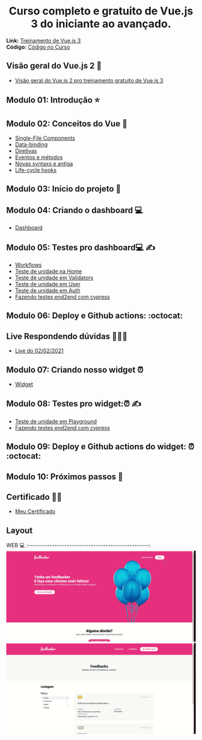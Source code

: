 <h1 align='center'>Curso completo e gratuito de Vue.js 3 do iniciante ao avançado.</h1>

**Link:** <a href="https://treinamento.vuejsbrasil.org/" target="_blank">Treinamento de Vue.js 3</a><br/>
**Código:** <a href="https://github.com/vuejs-br/treinamento-vue3-code" target="_blank">Código no Curso </a>

## Visão geral do Vue.js 2 :eyes:
<ul>
    <li>
        <a href="https://www.youtube.com/watch?v=nksTeRRLAIY&ab_channel=VuejsBrasil" target="_blank">Visão geral do Vue.js 2 pro treinamento gratuito de Vue.js 3</a>
    </li>
</ul>

## Modulo 01: Introdução ⭐

## Modulo 02: Conceitos do Vue :blue_book:
<ul>
    <li><a href="https://github.com/thaislsilveira/treinamento-vue3/tree/main/Conceitos%20do%20Vue/Single-File%20Components" target="_blank">Single-File Components</a></li>
    <li><a href="https://github.com/thaislsilveira/treinamento-vue3/tree/main/Conceitos%20do%20Vue/Data-biding" target="_blank">Data-binding</a></li> 
    <li><a href="https://github.com/thaislsilveira/treinamento-vue3/tree/main/Conceitos%20do%20Vue/Diretivas" target="_blank">Diretivas</a></li>  
    <li><a href="https://github.com/thaislsilveira/treinamento-vue3/tree/main/Conceitos%20do%20Vue/Eventos%20e%20m%C3%A9todos" target="_blank">Eventos e métodos</a></li>  
    <li><a href="https://github.com/thaislsilveira/treinamento-vue3/tree/main/Conceitos%20do%20Vue/Novas%20syntaxs%20e%20antigas/nova-syntax-e-antiga" target="_blank">Novas syntaxs e antiga</a></li>  
    <li><a href="https://github.com/thaislsilveira/treinamento-vue3/tree/main/Conceitos%20do%20Vue/Life-cycle%20hooks" target="_blank">Life-cycle hooks</a></li>  
</ul>

## Modulo 03: Início do projeto 🚀

## Modulo 04: Criando o dashboard :computer:
<ul>
    <li><a href="https://github.com/thaislsilveira/treinamento-vue3/tree/main/dashboard" target="_blank">Dashboard</a></li>
</ul>

## Modulo 05: Testes pro dashboard:computer: ✍️
<ul>
    <li><a href="https://github.com/thaislsilveira/treinamento-vue3/tree/main/.github/workflows" target="_blank">Workflows</a></li>
    <li>
        <a href="https://github.com/thaislsilveira/treinamento-vue3/blob/main/dashboard/src/views/Home/Home.spec.js" target="_blank">Teste de unidade na Home</a>
    </li>
    <li>
        <a href="https://github.com/thaislsilveira/treinamento-vue3/blob/main/dashboard/src/utils/validators.spec.js" target="_blank">
            Teste de unidade em Validators
        </a>
    </li>
     <li>
        <a href="https://github.com/thaislsilveira/treinamento-vue3/blob/main/dashboard/src/store/user.spec.js" target="_blank">
            Teste de unidade em User
         </a>
    </li>
     <li>
        <a href="https://github.com/thaislsilveira/treinamento-vue3/blob/main/dashboard/src/services/auth.spec.js" target="_blank">
            Teste de unidade em Auth
         </a>
    </li>
     <li>
        <a href="https://github.com/thaislsilveira/treinamento-vue3/tree/main/dashboard/tests/e2e/specs" target="_blank">
             Fazendo testes end2end com cypress
         </a>
    </li>
</ul>

## Modulo 06: Deploy e Github actions: :octocat:

## Live Respondendo dúvidas 🙋🏽‍♀️

<ul>
    <li><a href="https://www.youtube.com/watch?v=2_cma-MqwTE&ab_channel=VuejsBrasil" target="_blank">Live do 02/02/2021</a></li>
</ul>

## Modulo 07: Criando nosso widget ⏰

<ul>
    <li><a href="https://github.com/thaislsilveira/treinamento-vue3/tree/main/widget" target="_blank">Widget</a></li>
</ul>

## Modulo 08: Testes pro widget:⏰ ✍️

<ul>
    <li>
        <a href="https://github.com/thaislsilveira/treinamento-vue3/blob/main/widget/src/views/Playground/Playground.spec.js" target="_blank">
        Teste de unidade em Playground
        </a>
    </li>
     <li>
        <a href="https://github.com/thaislsilveira/treinamento-vue3/tree/main/widget/tests" target="_blank">
             Fazendo testes end2end com cypress
         </a>
    </li>
</ul>

## Modulo 09: Deploy e Github actions do widget: ⏰ :octocat:

## Modulo 10: Próximos passos 🐾

## Certificado 🤝🏽
<ul>
     <li>
         <a href="https://github.com/thaislsilveira/treinamento-vue3/blob/main/certificadoVue3.pdf" target="_blank">
                 Meu Certificado
          </a>
     </li>
</ul>

## Layout

WEB :computer: 
:--------------------------------------------------:
![Web](https://github.com/thaislsilveira/treinamento-vue3/blob/main/imagens/vue1.gif)
![Web-feedbacker](https://github.com/thaislsilveira/treinamento-vue3/blob/main/imagens/vue2.gif)
